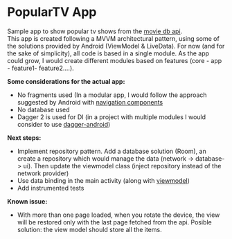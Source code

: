 # PopularTV App

Sample app to show popular tv shows from the [movie db api](https://developers.themoviedb.org/3/tv/get-popular-tv-shows).<br />
This app is created following a MVVM architectural pattern, using some of the solutions provided by Android (ViewModel & LiveData).
For now (and for the sake of simplicity), all code is based in a single module. As the app could grow, I would create different modules based on features (core - app - feature1- feature2....).<br />

**Some considerations for the actual app:**
* No fragments used (In a modular app, I would follow the approach suggested by Android with [navigation components](https://developer.android.com/guide/navigation)
* No database used
* Dagger 2 is used for DI (in a project with multiple modules I would consider to use [dagger-android](https://google.github.io/dagger/android))

**Next steps:**
* Implement repository pattern. Add a database solution (Room), an create a repository which would manage the data (network -> database-> ui). Then update the viewmodel class (inject repository instead of the network provider)
* Use data binding in the main activity (along with [viewmodel](https://developer.android.com/topic/libraries/data-binding/architecture))
* Add instrumented tests

**Known issue:**
* With more than one page loaded, when you rotate the device, the view will be restored only with the last page fetched from the api. Posible solution: the view model should store all the items.
